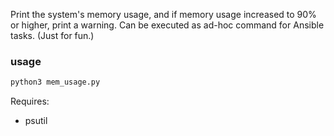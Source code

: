 Print the system's memory usage, and if memory usage increased to 90% or higher, print a warning. Can be executed as ad-hoc command for Ansible tasks. (Just for fun.)

### usage

```python
python3 mem_usage.py
```

Requires:

- psutil